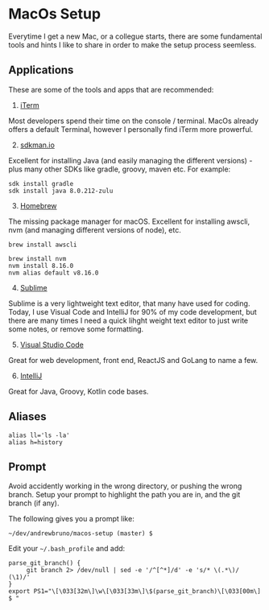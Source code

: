# MacOs Setup

Everytime I get a new Mac, or a collegue starts, there are some fundamental tools and hints I like to share in order to make the setup process seemless.

## Applications

These are some of the tools and apps that are recommended:

1. [iTerm](https://www.iterm2.com/)

Most developers spend their time on the console / terminal.  MacOs already offers a default Terminal, however I personally find iTerm more prowerful.

2. [sdkman.io](https://sdkman.io/install)

Excellent for installing Java (and easily managing the different versions) - plus many other SDKs like gradle, groovy, maven etc.  For example:

```
sdk install gradle
sdk install java 8.0.212-zulu
```

3. [Homebrew](https://brew.sh/)

The missing package manager for macOS.  Excellent for installing awscli, nvm (and managing different versions of node), etc.

```
brew install awscli

brew install nvm
nvm install 8.16.0
nvm alias default v8.16.0
```

4. [Sublime](https://www.sublimetext.com/)

Sublime is a very lightweight text editor, that many have used for coding.  Today, I use Visual Code and IntelliJ for 90% of my code development, but there are many times I need a quick lihght weight text editor to just write some notes, or remove some formatting.

5. [Visual Studio Code](https://code.visualstudio.com/)

Great for web development, front end, ReactJS and GoLang to name a few.

6. [IntelliJ](https://www.jetbrains.com/idea/)

Great for Java, Groovy, Kotlin code bases.

## Aliases

```
alias ll='ls -la'
alias h=history
```

## Prompt

Avoid accidently working in the wrong directory, or pushing the wrong branch. Setup your prompt to highlight the path you are in, and the git branch (if any).

The following gives you a prompt like:

```~/dev/andrewbruno/macos-setup (master) $```

Edit your `~/.bash_profile` and add:

```
parse_git_branch() {
     git branch 2> /dev/null | sed -e '/^[^*]/d' -e 's/* \(.*\)/ (\1)/'
}
export PS1="\[\033[32m\]\w\[\033[33m\]\$(parse_git_branch)\[\033[00m\] $ "
```
